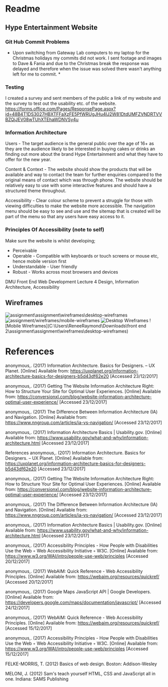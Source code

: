 # Readme

## Hype Entertainment Website

### Git Hub Commit Problems
* Upon switching from Gateway Lab computers to my laptop for the Christmas holidays my commits did not work. I sent footage and images to Dave & Fania and due to the Christmas break the response was delayed and therefore when the issue was solved there wasn't anything left for me to commit. *



### Testing
I created a survey and sent members of the public a link of my website and the survey to test out the usability etc. of the website.
https://forms.office.com/Pages/ResponsePage.aspx?id=48B4T1DS3027HBXTFFaXzFE5PfWRUgJHu4IJ2W81DtdUMFZVNDRTVVBZQjJEV08wTUhXTEhaWDNVSy4u

### Information Architecture
Users - The target audience is the general public over the age of 16+ as they are the audience likely to be interested in buying cakes or drinks an finding out more about the brand Hype Entertainment and what they have to offer for the new year.

Content & Context - The website should show the products that will be available and way to contact the team for further enquiries compared to the original means of contact which was through phone. The website should be relatively easy to use with some interactive features and should have a structured theme throughout.

Accessibility - Clear colour scheme to prevent a struggle for those with viewing difficulties to make the website more accessible. The navigation menu should be easy to see and use and the sitemap that is created will be part of the menu so that any users have easy access to it.  

### Principles Of Accessibility (note to self)
Make sure the website is whilst developing;
* Perceivable
* Operable - Compatible with keyboards or touch screens or mouse etc, hence mobile version first
* Understandable - User friendly
* Robust - Works across most browsers and devices


DMU Front End Web Development Lecture 4 Design, Information Architecture, Accessibility

## Wireframes

![assignment\assignment\wireframes\desktop-wireframes]()
![assignment/wireframes/mobile-wireframes]()
![Desktop Wireframes](assignment/wireframes/desktop-wireframes)
![Mobile Wireframes](C:\Users\ReneeRaymond\Downloads\front end 2\assignment\assignment\wireframes\desktop-wireframes)

# References

anonymous,. (2017) Information Architecture. Basics for Designers. – UX Planet. [Online] Available from: https://uxplanet.org/information-architecture-basics-for-designers-b5d43df62e20 [Accessed 23/12/2017]

anonymous,. (2017) Getting The Website Information Architecture Right: How to Structure Your Site for Optimal User Experiences. [Online] Available from: https://conversionxl.com/blog/website-information-architecture-optimal-user-experience/ [Accessed 23/12/2017]

anonymous,. (2017) The Difference Between Information Architecture (IA) and Navigation. [Online] Available from: https://www.nngroup.com/articles/ia-vs-navigation/ [Accessed 23/12/2017]

anonymous,. (2017) Information Architecture Basics | Usability.gov. [Online] Available from: https://www.usability.gov/what-and-why/information-architecture.html [Accessed 23/12/2017]

References
anonymous,. (2017) Information Architecture. Basics for Designers. – UX Planet. [Online] Available from: https://uxplanet.org/information-architecture-basics-for-designers-b5d43df62e20 [Accessed 23/12/2017]

anonymous,. (2017) Getting The Website Information Architecture Right: How to Structure Your Site for Optimal User Experiences. [Online] Available from: https://conversionxl.com/blog/website-information-architecture-optimal-user-experience/ [Accessed 23/12/2017]

anonymous,. (2017) The Difference Between Information Architecture (IA) and Navigation. [Online] Available from: https://www.nngroup.com/articles/ia-vs-navigation/ [Accessed 23/12/2017]

anonymous,. (2017) Information Architecture Basics | Usability.gov. [Online] Available from: https://www.usability.gov/what-and-why/information-architecture.html [Accessed 23/12/2017]

anonymous,. (2017) Accessibility Principles - How People with Disabilities Use the Web ◦ Web Accessibility Initiative ◦ W3C. [Online] Available from: https://www.w3.org/WAI/intro/people-use-web/principles [Accessed 20/12/2017]

anonymous,. (2017) WebAIM: Quick Reference - Web Accessibility Principles. [Online] Available from: https://webaim.org/resources/quickref/ [Accessed 20/12/2017]

anonymous,. (2017) Google Maps JavaScript API  |  Google Developers. [Online] Available from: https://developers.google.com/maps/documentation/javascript/ [Accessed 24/12/2017]

anonymous,. (2017) WebAIM: Quick Reference - Web Accessibility Principles. [Online] Available from: https://webaim.org/resources/quickref/ [Accessed 15/12/2017]

anonymous,. (2017) Accessibility Principles - How People with Disabilities Use the Web ◦ Web Accessibility Initiative ◦ W3C. [Online] Available from: https://www.w3.org/WAI/intro/people-use-web/principles [Accessed 15/12/2017]

FELKE-MORRIS, T. (2012) Basics of web design. Boston: Addison-Wesley

MELONI, J. (2012) Sam's teach yourself HTML, CSS and JavaScript all in one. Indiana: SAMS Publishing
